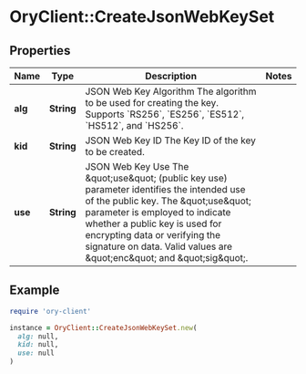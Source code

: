 # OryClient::CreateJsonWebKeySet

## Properties

| Name | Type | Description | Notes |
| ---- | ---- | ----------- | ----- |
| **alg** | **String** | JSON Web Key Algorithm  The algorithm to be used for creating the key. Supports &#x60;RS256&#x60;, &#x60;ES256&#x60;, &#x60;ES512&#x60;, &#x60;HS512&#x60;, and &#x60;HS256&#x60;. |  |
| **kid** | **String** | JSON Web Key ID  The Key ID of the key to be created. |  |
| **use** | **String** | JSON Web Key Use  The \&quot;use\&quot; (public key use) parameter identifies the intended use of the public key. The \&quot;use\&quot; parameter is employed to indicate whether a public key is used for encrypting data or verifying the signature on data. Valid values are \&quot;enc\&quot; and \&quot;sig\&quot;. |  |

## Example

```ruby
require 'ory-client'

instance = OryClient::CreateJsonWebKeySet.new(
  alg: null,
  kid: null,
  use: null
)
```

